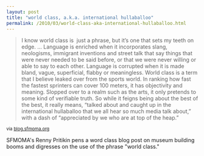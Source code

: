 ```yaml
---
layout: post
title: "world class, a.k.a. international hullaballoo"
permalink: /2010/03/world-class-aka-international-hullaballoo.html
---
```


<blockquote><p>I know world class is&#0160; just a phrase, but it’s one that sets my teeth on edge. ... Language is enriched when it incorporates slang, neologisms, immigrant inventions and street talk that say things that were never needed to be said before, or that we were never willing or able to say to each other. Language is corrupted when it is made bland, vague, superficial, flabby or meaningless. World class is a term that I believe leaked over from the sports world. In ranking how fast the fastest sprinters can cover 100 meters, it has objectivity and meaning. Slopped over to a realm such as the arts, it only pretends to some kind of verifiable truth. So while it feigns being about the best of the best, it really means, “talked about and caught up in the international hullaballoo that we all hear so much media talk about,” with a dash of “appreciated by we who are at top of the heap.” </p></blockquote>

<p><small>via <a href="http://blog.sfmoma.org/2010/03/more-musings-on-museum-building-booms/?utm_source=feedburner&amp;utm_medium=feed&amp;utm_campaign=Feed%3A%20sfmoma%2Fblog%20%28OPEN%20SPACE%29&amp;utm_content=Google%20Reader">blog.sfmoma.org</a></small></p>

<p>SFMOMA&#39;s Renny Pritikin pens a word class blog post on museum building booms and digresses on the use of the phrase &quot;world class.&quot;</p>


